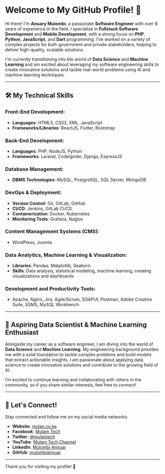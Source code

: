 # Welcome to My GitHub Profile! 👋

Hi there! I'm **Anuary Mulombi**, a passionate **Software Engineer** with over 8 years of experience in the field. I specialize in **Fullstack Software Development** and **Mobile Development**, with a strong focus on **PHP**, **Python**, **JavaScript**, and **Dart** programming. I’ve worked on a variety of complex projects for both government and private stakeholders, helping to deliver high-quality, scalable solutions.

I'm currently transitioning into the world of **Data Science** and **Machine Learning** and am excited about leveraging my software engineering skills to create innovative solutions and tackle real-world problems using AI and machine learning techniques.

---

## 🛠️ My Technical Skills

### Front-End Development:
- **Languages**: HTML5, CSS3, XML, JavaScript
- **Frameworks/Libraries**: ReactJS, Flutter, Bootstrap

### Back-End Development:
- **Languages**: PHP, NodeJS, Python
- **Frameworks**: Laravel, CodeIgniter, Django, ExpressJS

### Database Management:
- **DBMS Technologies**: MySQL, PostgreSQL, SQL Server, MongoDB

### DevOps & Deployment:
- **Version Control**: Git, GitLab, GitHub
- **CI/CD**: Jenkins, GitLab CI/CD
- **Containerization**: Docker, Kubernetes
- **Monitoring Tools**: Grafana, Nagios

### Content Management Systems (CMS):
- WordPress, Joomla

### Data Analytics, Machine Learning & Visualization:
- **Libraries**: Pandas, Matplotlib, Seaborn
- **Skills**: Data analysis, statistical modeling, machine learning, creating visualizations and dashboards

### Development and Productivity Tools:
- Apache, Nginx, Jira, Agile/Scrum, SOAPUI, Postman, Adobe Creative Suite, SSMS, MySQL Workbench

---

## 🚀 Aspiring Data Scientist & Machine Learning Enthusiast

Alongside my career as a software engineer, I am diving into the world of **Data Science** and **Machine Learning**. My engineering background provides me with a solid foundation to tackle complex problems and build models that extract actionable insights. I am passionate about applying data science to create innovative solutions and contribute to the growing field of AI.

I’m excited to continue learning and collaborating with others in the community, so if you share similar interests, feel free to connect!

---

## 🔗 Let's Connect!

Stay connected and follow me on my social media networks:

- **Website**: [mulan.co.ke](https://mulan.co.ke/)
- **Facebook**: [Mulam Tech](https://www.facebook.com/mulantech)
- **Twitter**: [@mulantech](https://twitter.com/mulantech)
- **YouTube**: [Mulam Tech Channel](https://www.youtube.com/channel/UCp0mCqz5l4HsUk3OEwm4S4Q)
- **LinkedIn**: [Mulombi Annuar](https://www.linkedin.com/in/mulombiannuar/)
- **GitHub**: [mulombiannuar](https://github.com/mulombiannuar)

---

Thank you for visiting my profile! 🚀
